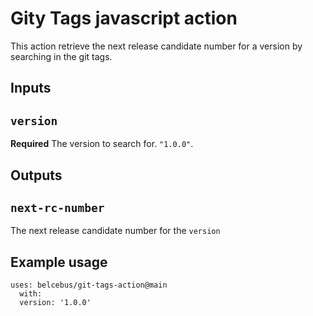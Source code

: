 # Gity Tags javascript action

This action retrieve the next release candidate number for a version by searching in the git tags.

## Inputs

## `version`

**Required** The version to search for. `"1.0.0"`.

## Outputs

## `next-rc-number`

The next release candidate number for the `version`

## Example usage

    uses: belcebus/git-tags-action@main
      with:
      version: '1.0.0'
